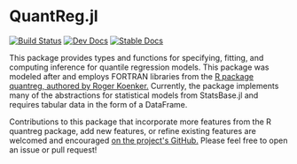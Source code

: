 # QuantReg.jl
[![Build Status](https://travis-ci.org/fogarty-ben/QuantReg.jl.png?branch=master)](https://travis-ci.org/fogarty-bet/QuantReg.jl)
[![Dev Docs](https://img.shields.io/badge/docs-dev-blue.svg)](https://fogarty-ben.github.io/QuantReg.jl/dev)
[![Stable Docs](https://img.shields.io/badge/docs-stable-blue.svg)](https://fogarty-ben.github.io/QuantReg.jl/stable)

This package provides types and functions for specifying, fitting, and computing inference
for quantile regression models. This package was modeled after and employs FORTRAN libraries
from the [R package quantreg, authored by Roger Koenker.](https://cran.r-project.org/web/packages/quantreg/index.html) 
Currently, the package implements many of the abstractions for statistical models from 
StatsBase.jl and requires tabular data in the form of a DataFrame.

Contributions to this package that incorporate more features from the R quantreg package,
add new features, or refine existing features are welcomed and encouraged
[on the project's GitHub.](https://github.com/fogarty-ben/QuantReg.jl) Please feel free to
open an issue or pull request!
